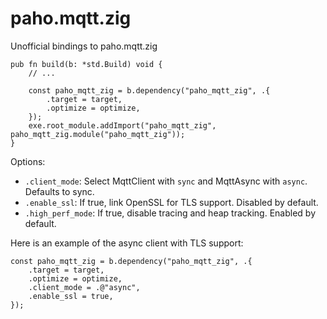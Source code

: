 # paho.mqtt.zig
Unofficial bindings to paho.mqtt.zig

```zig
pub fn build(b: *std.Build) void {
    // ...

    const paho_mqtt_zig = b.dependency("paho_mqtt_zig", .{
        .target = target,
        .optimize = optimize,
    });
    exe.root_module.addImport("paho_mqtt_zig", paho_mqtt_zig.module("paho_mqtt_zig"));
}
```

Options:
- `.client_mode`: Select MqttClient with `sync` and MqttAsync with `async`. Defaults to sync.
- `.enable_ssl`: If true, link OpenSSL for TLS support. Disabled by default.
- `.high_perf_mode`: If true, disable tracing and heap tracking. Enabled by default.

Here is an example of the async client with TLS support:
```zig
const paho_mqtt_zig = b.dependency("paho_mqtt_zig", .{
    .target = target,
    .optimize = optimize,
    .client_mode = .@"async",
    .enable_ssl = true,
});
```
